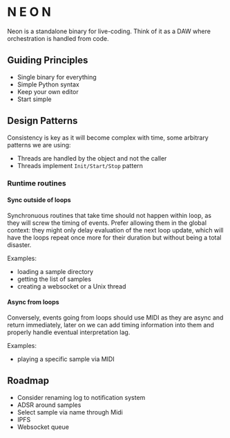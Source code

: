 # N E O N

Neon is a standalone binary for live-coding. Think of it as a DAW
where orchestration is handled from code.

## Guiding Principles

- Single binary for everything
- Simple Python syntax
- Keep your own editor
- Start simple

## Design Patterns

Consistency is key as it will become complex with time, some arbitrary
patterns we are using:

- Threads are handled by the object and not the caller
- Threads implement `Init/Start/Stop` pattern

### Runtime routines

#### Sync outside of loops

Synchronuous routines that take time should not happen within loop, as
they will screw the timing of events. Prefer allowing them in the
global context: they might only delay evaluation of the next loop
update, which will have the loops repeat once more for their duration
but without being a total disaster.

Examples:

- loading a sample directory
- getting the list of samples
- creating a websocket or a Unix thread

#### Async from loops

Conversely, events going from loops should use MIDI as they are async
and return immediately, later on we can add timing information into
them and properly handle eventual interpretation lag.

Examples:

- playing a specific sample via MIDI

## Roadmap

- Consider renaming log to notification system
- ADSR around samples
- Select sample via name through Midi
- IPFS
- Websocket queue


